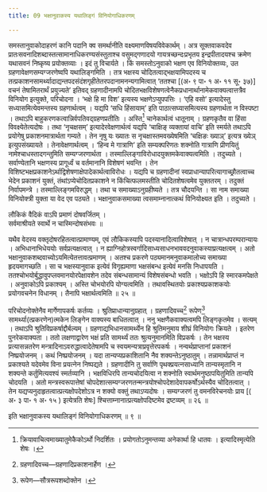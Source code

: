 ```yaml
---
title: 09 भक्षानुवाकस्य यथालिङ्गं विनियोगाधिकरणम्

---
```

समस्तानुवाकोदाहरणं कानि पदानि क्व समर्थानीति वक्ष्यमाणविषयविवेकार्थम् । अत्र सूक्तवाकवदेव प्रातःसवनादिशब्दास्तत्सामानाधिकरण्यसंस्तुताश्च वसुमद्गणादयो गायत्रच्छन्दःप्रभृतय इन्द्रपीतादयश्च क्रमेण यथासवनं निष्कृष्य प्रयोक्तव्याः । इदं तु विचार्यते । किं समस्तोऽनुवाको भक्षण एव विनियोक्तव्यः, उत ग्रहणावेक्षणसम्यग्जरणेष्वपि यथालिङ्गमिति । तत्र भक्षस्य चोदितत्वाद्भक्षयामिपदस्य च तत्प्रकाशनसामर्थ्यादाद्यन्तपदसंदंशगृहीतेतरपदानामनन्यगामित्वात् ‘ततश्चा \[(अ॰ ९ पा॰ १ अ॰ ११ सू॰ ३७)\] वचनं तेषामितरार्थं प्रयुज्यते’ इतिवद् ग्रहणादीनामपि चोदितभक्षविशेषणत्वेनैकप्रधानार्थानामेकवाक्यत्वात्तत्रैव विनियोग इत्युक्ते, परिचोदना । ‘भक्षे हि मा विश’ इत्यस्य भक्षणेऽप्युपपत्तिः । ‘एहि वसो’ इत्यादेस्तु सध्यासमित्येवमन्तस्य ग्रहणार्थत्वम् । यद्यपि ‘सधि हिंसायाम्’ इति पाठात्सघ्यासमित्यस्य ग्रहणार्थता न विस्पष्टा । तथाऽपि बाहुकरणकत्वान्निर्वपतिवद्ग्रहणप्रतीतिः । अस्ति[^1] चानेकार्थत्वं धातूनाम् । ग्रहणकृतैव वा हिंसा विवक्ष्येतेत्यदोषः । तथा ‘नृचक्षसम्’ इत्यादेरवेक्षणार्थत्वं यद्यपि ‘चाक्षिङ् व्यक्तायां वाचि’ इति स्मर्यते तथाऽपि प्रयोगेषु प्रकाशनमात्रार्थता गम्यते । तेन नृषु यः ख्यातः स नृचक्षास्तमवख्येषमिति ‘चक्षिङः ख्याञ्’ इत्यत्र ख्येञ् इत्युपसंख्यायते । तेनावेक्षणार्थत्वम् । ‘हिन्व मे गात्राणि’ इति सम्यक्परिणतः शक्नोति गात्राणि प्रीणयितुं नामेश्चाधस्तादगन्तुमिति सम्यग्जरणार्थता । तस्माल्लिङ्गाविरोधादयुक्तमकेवाक्यत्वमिति । तदुच्यते । सर्वाण्येतानि भक्षणस्य प्रागूर्ध्वं च वर्तमानानि विशेषणं भवन्ति । तेन विशिष्टभक्षप्रकाशनेऽर्थाद्विशेषणाक्षेपादेकार्थत्वाविरोधः । यद्यपि च ग्रहणादीनां स्वप्राधान्यापरित्यागाच्छ्रौतत्वाच्च भेदेन प्रकाशनं युक्तं, तंथांऽप्येचोदितप्रकाशने न किंचित्फलमस्तीति चोदितशेषत्वमेव युक्ततरम् । तदुक्तं निर्वापमन्त्रे । तस्माल्लिङ्गमविरुद्धम् । तथा च समाख्याऽनुग्रहीष्यते । तत्र चौदयन्ति । सा नाम समाख्या विनियोक्त्री युक्ता या वेद एव पठ्यते । भक्षानुवाकसमाख्या त्वसमाम्नानात्कथं विनियोक्ष्यत इति । तदुच्यते ।

[^1]: क्रियावाचित्वमाख्यातुमेकैकोऽर्थो निदर्शितः । प्रयोगतोऽनुमन्तव्या अनेकार्था हि धातवः । इत्यादिस्मृत्येति शेषः ।


लौकिकं वैदिकं वाऽपि प्रमाणं दोषवर्जितम् ।  
सर्वमाश्रीयते स्वार्थे न चास्मिन्दोषसंभवः ॥  


यथैव वेदस्य वक्तृदोषरहितत्वात्प्रामाण्यम्, एवं लौकिकस्यापि पदस्यानादित्वाविशेषात् । न चात्रान्धपरम्परान्यायः । अभिधानाभिधेययोः सर्वप्रत्यक्षत्वात् । न ह्याग्निहोत्रस्वर्गादिसाध्यसाधनभाववदनुवाकस्याप्रत्यक्षत्वम् । अतो भक्षानुवाकशब्दवाच्योऽयमित्येतत्तावत्प्रमाणम् । अतश्च प्रकरणे पठ्यमानमनुवाकमालोच्य समाख्या हृदयमागच्छति । सा च भक्षस्यानुवाक इत्येवं विगृह्यमाणा भक्षसंबन्ध इत्येवं मनसि निधापयति । ततश्चोभयोर्बुद्धावुपप्लवमानयोरपेक्षावशेन तदेव संबन्धसामान्यं विशेषसंबन्धो भवति । भक्षोऽपि हि स्मारकमपेक्षते । अनुवाकोऽपि प्रकाश्यम् । अस्ति चोभयोरपि योग्यत्वमिति । तथावस्थितयोः प्रकाश्यप्रकाशकयोः प्रयोगवचनेन विधानम् । तैनापि भक्षार्थत्वमिति ॥ २५ ॥

परिचोदनोक्तेनैव मार्गेणापकर्षः कर्तव्यः । श्रुतिप्राधान्यानुग्रहात् । ग्रहणादिवच्च[^2] रूपेण[^3] सामर्थ्या(त्प्रकरणेन)त्मकेन लिङ्गेन वाक्यस्य बाधितत्वात् । ननु भक्षणैकवाक्यत्वमपि लिङ्गकृतमेव । सत्यम् । तथाऽपि श्रुतिविप्रकर्षाद्दौर्बल्यम् । ग्रहणाद्यभिधानसामर्थ्येन हि श्रुतिमनुमाय शीघ्रं विनियोगः क्रियते । इतरेण पुनरेकवाक्यता । ततो लक्षणाद्वारेण भक्षं प्रति सामर्थ्यं ततः श्रुत्यनुमानमिति विप्रकर्षः । तेन भक्षस्य प्रत्यासन्नतरेण मन्त्रादिनाऽवरुद्धात्वादेतेषामपि च स्वयमन्यत्राप्रवृत्तेरपकर्षः । नन्वर्थप्राप्तानां प्रकाशनं निष्प्रयोजनम् । कथं निष्प्रयोजनम् । यदा तान्यप्यप्रकाशितानि नैव शक्यन्तेऽनुष्ठातुम् । तन्नामार्थप्राप्तं न प्रकाश्यते यदेवमेव विना प्रयत्नेन निष्पद्यते । ग्रहणादीनि तु सर्वाणि पृथक्प्रयत्नसाध्यानि तान्यस्मृतानि न शक्यन्ते कर्तुमित्यवश्यं स्मर्तव्यानि । भक्षविधिरपि तान्यचोदयित्वा न शक्नोति स्वार्थमनुष्ठापयितुमिति तान्यपि चोदयति । अतो मन्त्रस्वरूपात्तेषां चोपदेशात्सम्यग्जरणतन्मन्त्रयोश्चोपदेशादेवापकर्षोऽर्थस्यैव चोदितत्वात् । तेन यद्यप्यनुदाहृतत्वात्प्रत्यक्षोपदेशोऽत्र न शक्यो वक्तुं तथाऽप्यदोषः । सम्यग्जरणं तु वमनविरेचनयोः प्राय \[( अ॰ ३ पा॰ १ अ॰ १५ ) इत्येत्रति शेषः\] श्चित्ताम्नानात्प्रत्यक्षोपदिष्टमेव द्रष्टव्यम् ॥ २६ ॥

[^2]: ग्रहणादिवच्च—ग्रहणादिप्रकाशनार्हेण ।


[^3]: रूपेण—सौत्ररूपशब्दोक्तेन ।


इति भक्षानुवाकस्य यथालिङ्गं विनियोगाधिकरणम् ॥ ९ ॥